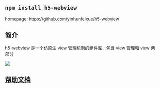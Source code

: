 ## `npm install h5-webview`

homepage: https://github.com/yinhunfeixue/h5-webview

## 简介

h5-webview 是一个仿原生 view 管理机制的组件库，包含 view 管理和 view 两部分

<img src='../docs/assets/demo.gif' />

## [帮助文档](https://yinhunfeixue.github.io/h5-webview/)
